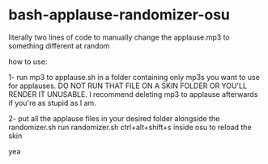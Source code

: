 # bash-applause-randomizer-osu
literally two lines of code to manually change the applause.mp3 to something different at random

how to use:

1- 
run mp3 to applause.sh in a folder containing only mp3s you want to use for applauses.
DO NOT RUN THAT FILE ON A SKIN FOLDER OR YOU'LL RENDER IT UNUSABLE.
I recommend deleting mp3 to applause afterwards if you're as stupid as I am.

2-
put all the applause files in your desired folder alongside the randomizer.sh
run randomizer.sh
ctrl+alt+shift+s inside osu to reload the skin

yea
